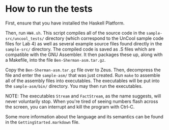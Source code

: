 # How to run the tests

First, ensure that you have installed the Haskell Platform.

Then, run `HW4.sh`. This script compiles all of the source code in
the `sample-src/uncool_tests/` directory (which correspond to the UnCool
sample code files for Lab 4) as well as several example source files
found directly in the `sample-src/` directory. The compiled code is saved
as .S files which are compatible with the GNU Assembler. It then packages
these up, along with a Makefile, into the file `Ben-Sherman-asm.tar.gz`.

Copy the `Ben-Sherman-asm.tar.gz` file over to Zeus. Then, decompress
the file and enter the `sample-asm/` that was just created. Run
`make` to assemble all of the assembly files into executables. The
executables will be put into the `sample-asm/bin/` directory. You may
then run the executables.

NOTE: The executables `Stream` and `FactStream`, as the name suggests,
will never voluntarily stop. When you're tired of seeing numbers flash
across the screen, you can interrupt and kill the program with Ctrl-C.

Some more information about the language and its semantics can be found
in the `GettingStarted.markdown` file.
